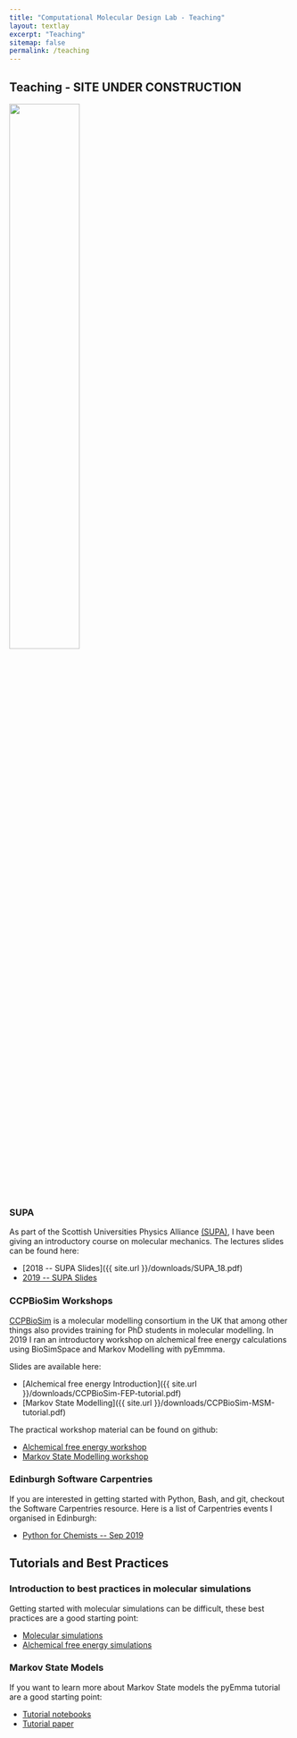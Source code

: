 ```yaml
---
title: "Computational Molecular Design Lab - Teaching"
layout: textlay
excerpt: "Teaching"
sitemap: false
permalink: /teaching
---
```




## Teaching - SITE UNDER CONSTRUCTION

 <img src="{{ site.url }}{{ site.baseurl }}/images/teachpic/teaching.jpg" width="50%" style="float: center" />

### SUPA
As part of the Scottish Universities Physics Alliance [(SUPA)](https://www.supa.ac.uk), I have been giving an introductory course on molecular mechanics. The lectures slides can be found here:

* [2018 -- SUPA Slides]({{ site.url }}/downloads/SUPA_18.pdf)
* [2019 -- SUPA Slides]()

### CCPBioSim Workshops
[CCPBioSim](http://www.ccpbiosim.ac.uk) is a molecular modelling consortium in the UK that among other things also provides training for PhD students in molecular modelling. In 2019 I ran an introductory workshop on alchemical free energy calculations using BioSimSpace and Markov Modelling with pyEmmma.

Slides are available here:   
 
* [Alchemical free energy Introduction]({{ site.url }}/downloads/CCPBioSim-FEP-tutorial.pdf)   
* [Markov State Modelling]({{ site.url }}/downloads/CCPBioSim-MSM-tutorial.pdf)

The practical workshop material can be found on github:

* [Alchemical free energy workshop](https://github.com/CCPBioSim/BSS-alchemistry-workshop)
* [Markov State Modelling workshop](https://github.com/CCPBioSim/msm-workshop)


### Edinburgh Software Carpentries
If you are interested in getting started with Python, Bash, and git, checkout the Software Carpentries resource. Here is a list of Carpentries events I organised in Edinburgh:

* [Python for Chemists -- Sep 2019](https://edcarp.github.io/2019-09-26-edinburgh-swc/)



## Tutorials and Best Practices
### Introduction to best practices in molecular simulations
Getting started with molecular simulations can be difficult, these best practices are a good starting point:

* [Molecular simulations](https://www.livecomsjournal.org/article/5957-best-practices-for-foundations-in-molecular-simulations-article-v1-0)
* [Alchemical free energy simulations](https://github.com/michellab/alchemical-best-practices)

### Markov State Models
If you want to learn more about Markov State models the pyEmma tutorial are a good starting point:

* [Tutorial notebooks](https://github.com/markovmodel/pyemma_tutorials)
* [Tutorial paper](https://www.livecomsjournal.org/article/5965-introduction-to-markov-state-modeling-with-the-pyemma-software-article-v1-0)





